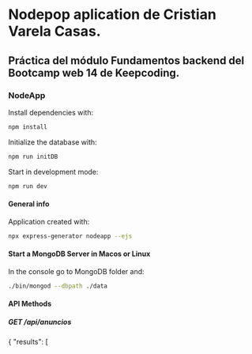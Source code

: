 # Nodepop aplication de Cristian Varela Casas.
## Práctica del módulo Fundamentos backend del Bootcamp web 14 de Keepcoding.

### NodeApp

Install dependencies with:

```sh
npm install
```

Initialize the database with:

```sh
npm run initDB
```

Start in development mode:

```sh
npm run dev
```

#### General info

Application created with:

```sh
npx express-generator nodeapp --ejs
```

#### Start a MongoDB Server in Macos or Linux

In the console go to MongoDB folder and:

```sh
./bin/mongod --dbpath ./data
```

#### API Methods

##### GET /api/anuncios

{
    "results": [